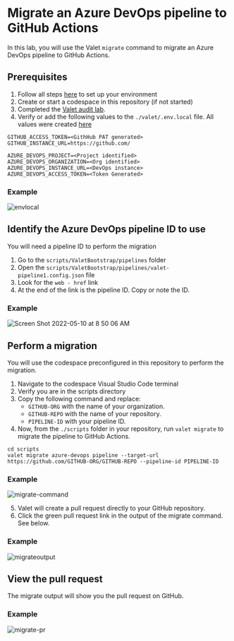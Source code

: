 # Migrate an Azure DevOps pipeline to GitHub Actions 
In this lab, you will use the Valet `migrate` command to migrate an Azure DevOps pipeline to GitHub Actions.

## Prerequisites

1. Follow all steps [here](/labs/azure_devops#readme) to set up your environment
2. Create or start a codespace in this repository (if not started)
3. Completed the [Valet audit lab](valet-audit-lab.md).
4. Verify or add the following values to the `./valet/.env.local` file. All values were created [here](/labs/azure_devops#readme)
```
GITHUB_ACCESS_TOKEN=<GithHub PAT generated>
GITHUB_INSTANCE_URL=https://github.com/

AZURE_DEVOPS_PROJECT=<Project identified>
AZURE_DEVOPS_ORGANIZATION=<Org identified>
AZURE_DEVOPS_INSTANCE_URL=<DevOps instance>
AZURE_DEVOPS_ACCESS_TOKEN=<Token Generated>
```
### Example ###

![envlocal](https://user-images.githubusercontent.com/26442605/169069638-0bfa8f89-eaa9-423b-b2b7-447248e63e2b.png)

## Identify the Azure DevOps pipeline ID to use
You will need a pipeline ID to perform the migration
1. Go to the `scripts/ValetBootstrap/pipelines` folder
2. Open the `scripts/ValetBootstrap/pipelines/valet-pipeline1.config.json` file
3. Look for the `web - href` link
4. At the end of the link is the pipeline ID. Copy or note the ID.

### Example
![Screen Shot 2022-05-10 at 8 50 06 AM](https://user-images.githubusercontent.com/26442605/167670536-b46aa383-74bd-4e22-a782-0de5d0ce64a5.png)


## Perform a migration
You will use the codespace preconfigured in this repository to perform the migration.

1. Navigate to the codespace Visual Studio Code terminal 
2. Verify you are in the scripts directory
3. Copy the following command and replace:
   - `GITHUB-ORG` with the name of your organization. 
   - `GITHUB-REPO` with the name of your repository. 
   - `PIPELINE-ID` with your pipeline ID.
4. Now, from the `./scripts` folder in your repository, run `valet migrate` to migrate the pipeline to GitHub Actions. 
```
cd scripts
valet migrate azure-devops pipeline --target-url https://github.com/GITHUB-ORG/GITHUB-REPO --pipeline-id PIPELINE-ID
```

### Example
![migrate-command](https://user-images.githubusercontent.com/26442605/161110277-45d9fff0-9d45-4946-a2a7-8f82fbb5d43f.png)

5. Valet will create a pull request directly to your GitHub repository.
6. Click the green pull request link in the output of the migrate command. See below.

### Example
![migrateoutput](https://user-images.githubusercontent.com/26442605/167672012-0580a215-29d4-4aff-a730-3e769414b1b7.png)

## View the pull request
The migrate output will show you the pull request on GitHub.

### Example
![migrate-pr](https://user-images.githubusercontent.com/26442605/161110724-f39d9cb9-1992-44c5-bea5-da2fcebb074c.png)
